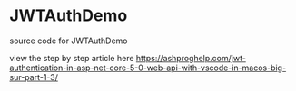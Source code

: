 # JWTAuthDemo
source code for JWTAuthDemo

view the step by step article here https://ashproghelp.com/jwt-authentication-in-asp-net-core-5-0-web-api-with-vscode-in-macos-big-sur-part-1-3/
